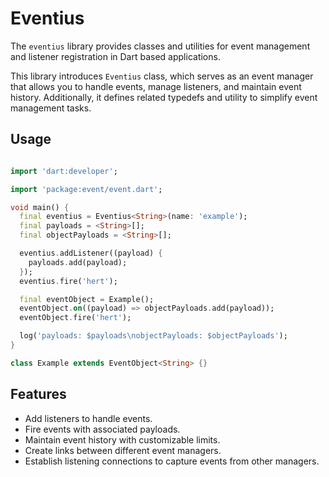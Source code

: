 # Eventius

The `eventius` library provides classes and utilities for event management and listener registration in Dart based applications.

This library introduces `Eventius` class, which serves as an event manager that allows you to handle events, manage listeners, and maintain event history. Additionally, it defines related typedefs and utility to simplify event management tasks.

## Usage

```dart

import 'dart:developer';

import 'package:event/event.dart';

void main() {
  final eventius = Eventius<String>(name: 'example');
  final payloads = <String>[];
  final objectPayloads = <String>[];

  eventius.addListener((payload) {
    payloads.add(payload);
  });
  eventius.fire('hert');

  final eventObject = Example();
  eventObject.on((payload) => objectPayloads.add(payload));
  eventObject.fire('hert');

  log('payloads: $payloads\nobjectPayloads: $objectPayloads');
}

class Example extends EventObject<String> {}

```

## Features

- Add listeners to handle events.
- Fire events with associated payloads.
- Maintain event history with customizable limits.
- Create links between different event managers.
- Establish listening connections to capture events from other managers.

